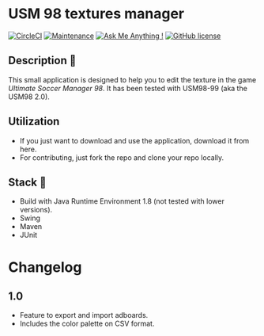 # USM 98 textures manager

[![CircleCI](https://circleci.com/gh/ecourtial/usm98-textures-manager/tree/master.svg?style=svg)](https://circleci.com/gh/ecourtial/usm98-textures-manager/tree/master) 
[![Maintenance](https://img.shields.io/badge/Maintained%3F-yes-green.svg)](https://GitHub.com/ecourtial/usm98-textures-manager/graphs/commit-activity) 
[![Ask Me Anything !](https://img.shields.io/badge/Ask%20me-anything-1abc9c.svg)](https://GitHub.com/ecourtial/usm98-textures-manager) 
 [![GitHub license](https://img.shields.io/github/license/Naereen/StrapDown.js.svg)](https://github.com/ecourtial/usm98-textures-manager/blob/master/LICENSE)

## Description :notebook:

This small application is designed to help you to edit the texture in the game _Ultimate Soccer Manager 98_. It has been tested with USM98-99 (aka the USM98 2.0).

## Utilization

* If you just want to download and use the application, download it from here.
* For contributing, just fork the repo and clone your repo locally.

## Stack :light_rail:

* Build with Java Runtime Environment 1.8 (not tested with lower versions).
* Swing
* Maven
* JUnit

# Changelog 
## 1.0
* Feature to export and import adboards.
* Includes the color palette on CSV format.
